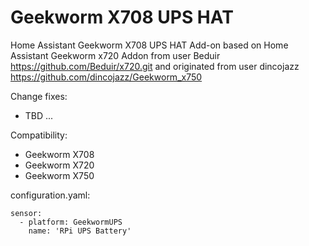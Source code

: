 # Geekworm X708 UPS HAT
Home Assistant Geekworm X708 UPS HAT Add-on based on Home Assistant Geekworm x720 Addon from user Beduir https://github.com/Beduir/x720.git and originated from user dincojazz https://github.com/dincojazz/Geekworm_x750

Change fixes:
   - TBD ...

Сompatibility:
   - Geekworm X708
   - Geekworm X720
   - Geekworm X750

configuration.yaml:

	sensor:
  	  - platform: GeekwormUPS
	    name: 'RPi UPS Battery'
